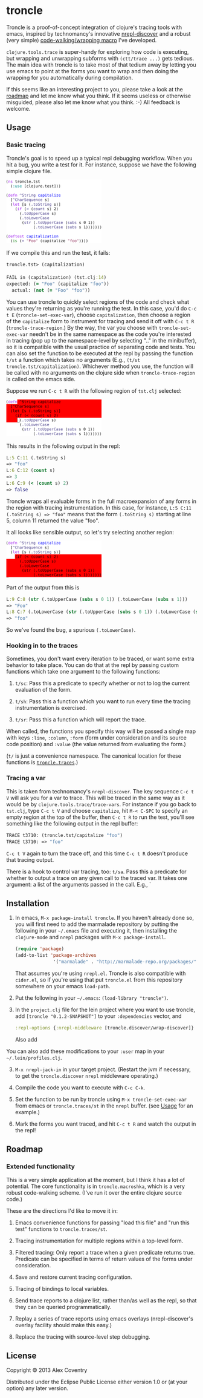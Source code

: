 # troncle

Troncle is a proof-of-concept integration of clojure's tracing tools
with emacs, inspired by technomancy's innovative
[nrepl-discover](https://github.com/technomancy/nrepl-discover) and a
robust (very simple) [code-walking/wrapping
macro](https://github.com/coventry/troncle/blob/master/src/troncle/macroshka.clj)
I've developed.

`clojure.tools.trace` is super-handy for exploring how code is
executing, but wrapping and unwrapping subforms with `(ctt/trace ...)`
gets tedious.  The main idea with troncle is to take most of that tedium
away by letting you use emacs to point at the forms you want to wrap and
then doing the wrapping for you automatically during compilation.

If this seems like an interesting project to you, please take a look at
the [roadmap](#roadmap) and let me know what you think.  If it seems
useless or otherwise misguided, please also let me know what you
think. :-) All feedback is welcome.

## Usage

### Basic tracing

Troncle's goal is to speed up a typical repl debugging workflow.
When you hit a bug, you write a test for it.  For instance, suppose we
have the following simple clojure file.

<img src="resources/images/tst.clj.png" width="50%">

If we compile this and run the test, it fails:

```clojure
troncle.tst> (capitalization)

FAIL in (capitalization) (tst.clj:14)
expected: (= "Foo" (capitalize "foo"))
  actual: (not (= "Foo" "foo"))
```

You can use troncle to quickly select regions of the code and check what
values they're returning as you're running the test.  In this case,
you'd do `C-c t E` (`troncle-set-exec-var`), choose `capitalization`,
then choose a region of the `capitalize` form to instrument for tracing
and send it off with `C-c t R` (`troncle-trace-region`.)  By the way,
the var you choose with `troncle-set-exec-var` needn't be in the same
namespace as the code you're interested in tracing (pop up to the
namespace-level by selecting ".." in the minibuffer), so it is
compatible with the usual practice of separating code and tests.  You
can also set the function to be executed at the repl by passing the
function `t/st` a function which takes no arguments (E.g., `(t/st
troncle.tst/capitalization)`.  Whichever method you use, the function
will be called with no arguments on the clojure side when
`troncle-trace-region` is called on the emacs side.

Suppose we run `C-c t R` with the following region of `tst.clj`
selected:

<img src="resources/images/tst.clj.select-1.png" width="50%">

This results in the following output in the repl:

```clojure
L:5 C:11 (.toString s)
=> "foo"
L:6 C:12 (count s)
=> 3
L:6 C:9 (< (count s) 2)
=> false
```

Troncle wraps all evaluable forms in the full macroexpansion of any
forms in the region with tracing instrumentation.  In this case, for
instance, `L:5 C:11 (.toString s) => "foo"` means that the form
`(.toString s)` starting at line 5, column 11 returned the value "foo".

It all looks like sensible output, so let's try selecting another
region:

<img src="resources/images/tst.clj.select-2.png" width="50%">

Part of the output from this is 

```clojure
L:9 C:8 (str (.toUpperCase (subs s 0 1)) (.toLowerCase (subs s 1)))
=> "Foo"
L:8 C:7 (.toLowerCase (str (.toUpperCase (subs s 0 1)) (.toLowerCase (subs s 1))))
=> "foo"
```

So we've found the bug, a spurious `(.toLowerCase)`.

### Hooking in to the traces

Sometimes, you don't want every iteration to be traced, or want some
extra behavior to take place.  You can do that at the repl by passing
custom functions which take one argument to the following functions:

1. `t/sc`: Pass this a predicate to specify whether or not to log the
   current evaluation of the form.

2. `t/sh`: Pass this a function which you want to run every time the
   tracing instrumentation is exercised.

3. `t/sr`: Pass this a function which will report the trace.

When called, the functions you specify this way will be passed a single
map with keys `:line`, `:column`, `:form` (form under consideration and
its source code position) and `:value` (the value returned from
evaluating the form.)

(`t/` is just a convenience namespace.  The canonical location for these
functions is [`troncle.traces`](src/troncle/traces.clj).)

### Tracing a var

This is taken from technomancy's `nrepl-discover`.  The key sequence
`C-c t V` will ask you for a var to trace.  This will be traced in the
same way as it would be by `clojure.tools.trace/trace-vars`.  For
instance if you go back to `tst.clj`, type `C-c t V` and choose
`capitalize`, hit `M-< C-SPC` to specify an empty region at the top of
the buffer, then `C-c t R` to run the test, you'll see something like
the following output in the repl buffer:

```clojure
TRACE t3710: (troncle.tst/capitalize "foo")
TRACE t3710: => "foo"
```

`C-c t V` again to turn the trace off, and this time `C-c t R` doesn't
produce that tracing output.

There is a hook to control var tracing, too: `t/sa`.  Pass this a
predicate for whether to output a trace on any given call to the traced
var.  It takes one argument: a list of the arguments passed in the
call.  E.g., `

## Installation

1. In emacs, `M-x package-install troncle`.  If you haven't already done
   so, you will first need to add the marmalade repository by putting
   the following in your `~/.emacs` file and executing it, then
   installing the `clojure-mode` and `nrepl` packages with `M-x
   package-install`.

   ```lisp
   (require 'package)
   (add-to-list 'package-archives
                 '("marmalade" . "http://marmalade-repo.org/packages/"))
   ```

   That assumes you're using `nrepl.el`.  Troncle is also compatible
   with `cider.el`, so if you're using that put `troncle.el` from this
   repository somewhere on your emacs `load-path`.

1. Put the following in your `~/.emacs`: `(load-library "troncle")`.

2. In the `project.clj` file for the lein project where you want to use
   troncle, add `[troncle "0.1.2-SNAPSHOT"]` to your `:dependencies`
   vector, and

   ```clojure
   :repl-options {:nrepl-middleware [troncle.discover/wrap-discover]}
   ```

   Also add
   
  You can also add these modifications to your `:user` map in your
  `~/.lein/profiles.clj`.

3. `M-x nrepl-jack-in` in your target project.  (Restart the jvm if
   necessary, to get the `troncle.discover` `nrepl` middleware
   operating.)

4. Compile the code you want to execute with `C-c C-k`.

5. Set the function to be run by troncle using `M-x
   troncle-set-exec-var` from emacs or `troncle.traces/st` in the
   `nrepl` buffer.  (see [Usage](usage) for an example.)

6. Mark the forms you want traced, and hit `C-c t R` and watch the
   output in the repl!

## Roadmap


### Extended functionality

This is a very simple application at the moment, but I think it has a
lot of potential.  The core functionality is in `troncle.macroshka`,
which is a very robust code-walking scheme.  (I've run it over the
entire clojure source code.)

These are the directions I'd like to move it in:

1. Emacs convenience functions for passing "load this file" and "run
   this test" functions to `troncle.traces/st`.

2. Tracing instrumentation for multiple regions within a top-level
   form. 

3. Filtered tracing: Only report a trace when a given predicate returns
   true.  Predicate can be specified in terms of return values of the
   forms under consideration.

4. Save and restore current tracing configuration.

5. Tracing of bindings to local variables.

6. Send trace reports to a clojure list, rather than/as well as the
   repl, so that they can be queried programmatically.

7. Replay a series of trace reports using emacs overlays
   (nrepl-discover's overlay facility should make this easy.)

8. Replace the tracing with source-level step debugging.

## License

Copyright © 2013 Alex Coventry

Distributed under the Eclipse Public License either version 1.0 or (at
your option) any later version.
